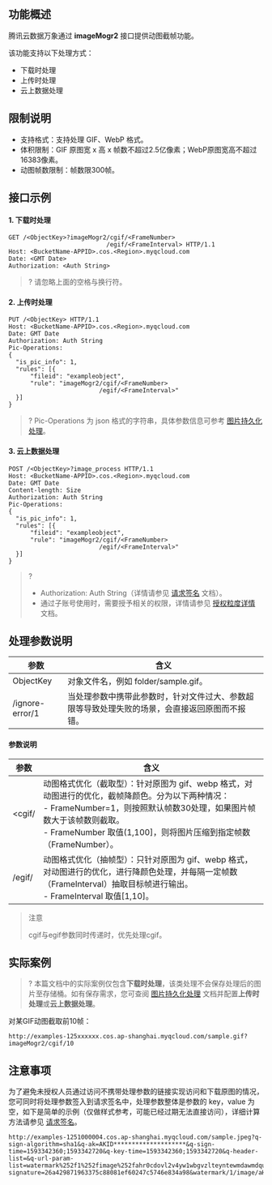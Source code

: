 ## 功能概述

腾讯云数据万象通过 **imageMogr2** 接口提供动图截帧功能。

该功能支持以下处理方式：

- 下载时处理
- 上传时处理
- 云上数据处理


## 限制说明

- 支持格式：支持处理 GIF、WebP 格式。
- 体积限制：GIF 原图宽 x 高 x 帧数不超过2.5亿像素；WebP原图宽高不超过16383像素。
- 动图帧数限制：帧数限300帧。


## 接口示例

#### 1. 下载时处理


```plaintext
GET /<ObjectKey>?imageMogr2/cgif/<FrameNumber>
                           /egif/<FrameInterval> HTTP/1.1
Host: <BucketName-APPID>.cos.<Region>.myqcloud.com
Date: <GMT Date>
Authorization: <Auth String>
```

>? 请忽略上面的空格与换行符。

#### 2. 上传时处理

```plaintext
PUT /<ObjectKey> HTTP/1.1
Host: <BucketName-APPID>.cos.<Region>.myqcloud.com
Date: GMT Date
Authorization: Auth String
Pic-Operations: 
{
  "is_pic_info": 1,
  "rules": [{
      "fileid": "exampleobject",
      "rule": "imageMogr2/cgif/<FrameNumber>
                         /egif/<FrameInterval>"
  }]
}
```

>? Pic-Operations 为 json 格式的字符串，具体参数信息可参考 [图片持久化处理](https://cloud.tencent.com/document/product/460/18147)。


#### 3. 云上数据处理

```plaintext
POST /<ObjectKey>?image_process HTTP/1.1
Host: <BucketName-APPID>.cos.<Region>.myqcloud.com
Date: GMT Date
Content-length: Size
Authorization: Auth String
Pic-Operations: 
{
  "is_pic_info": 1,
  "rules": [{
      "fileid": "exampleobject",
      "rule": "imageMogr2/cgif/<FrameNumber>
                         /egif/<FrameInterval>"
  }]
}
```


>? 
>
>- Authorization: Auth String（详情请参见 [请求签名](https://cloud.tencent.com/document/product/436/7778) 文档）。
>- 通过子账号使用时，需要授予相关的权限，详情请参见 [授权粒度详情](https://cloud.tencent.com/document/product/460/41741) 文档。



## 处理参数说明

| 参数            | 含义                                                         |
| --------------- | ------------------------------------------------------------ |
| ObjectKey       | 对象文件名，例如 folder/sample.gif。                         |
| /ignore-error/1 | 当处理参数中携带此参数时，针对文件过大、参数超限等导致处理失败的场景，会直接返回原图而不报错。 |

#### 参数说明

| 参数                   | 含义                                                         |
| ---------------------- | ------------------------------------------------------------ |
| &lt;cgif/<FrameNumber> | 动图格式优化（截取型）：针对原图为 gif、webp 格式，对动图进行的优化，截帧降颜色。分为以下两种情况： <br>- FrameNumber=1，则按照默认帧数30处理，如果图片帧数大于该帧数则截取。<br>- FrameNumber 取值(1,100]，则将图片压缩到指定帧数 （FrameNumber）。 |
| /egif/<FrameInterval>  | 动图格式优化（抽帧型）：只针对原图为 gif、webp 格式，对动图进行的优化，进行降颜色处理，并每隔一定帧数（FrameInterval）抽取目标帧进行输出。<br>- FrameInterval 取值[1,10]。 |

> 注意
>
> cgif与egif参数同时传递时，优先处理cgif。

## 实际案例

>? 本篇文档中的实际案例仅包含**下载时处理**，该类处理不会保存处理后的图片至存储桶。如有保存需求，您可查阅 [图片持久化处理](https://cloud.tencent.com/document/product/460/18147) 文档并配置**上传时处理**或**云上数据处理**。

对某GIF动图截取前10帧：

```plaintext
http://examples-125xxxxxx.cos.ap-shanghai.myqcloud.com/sample.gif?imageMogr2/cgif/10
```



## 注意事项

为了避免未授权人员通过访问不携带处理参数的链接实现访问和下载原图的情况，您可同时将处理参数签入到请求签名中，处理参数整体是参数的 key，value 为空，如下是简单的示例（仅做样式参考，可能已经过期无法直接访问），详细计算方法请参见 [请求签名](https://cloud.tencent.com/document/product/436/14114)。


```plaintext
http://examples-1251000004.cos.ap-shanghai.myqcloud.com/sample.jpeg?q-sign-algorithm=sha1&q-ak=AKID********************&q-sign-time=1593342360;1593342720&q-key-time=1593342360;1593342720&q-header-list=&q-url-param-list=watermark%252f1%252fimage%252fahr0cdovl2v4yw1wbgvzlteyntewmdawmdqucgljc2gubxlxy2xvdwquy29tl3nodwl5aw4uanbn%252fgravity%252fsoutheast&q-signature=26a429871963375c88081ef60247c5746e834a98&watermark/1/image/aHR0cDovL2V4YW1wbGVzLTEyNTEwMDAwMDQucGljc2gubXlxY2xvdWQuY29tL3NodWl5aW4uanBn/gravity/southeast
```
